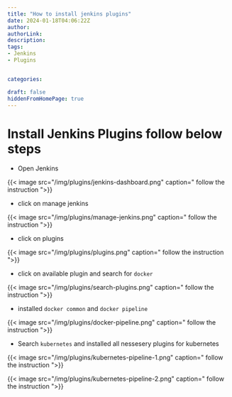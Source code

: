 ```yaml
---
title: "How to install jenkins plugins"
date: 2024-01-18T04:06:22Z
author:
authorLink:
description:
tags:
- Jenkins
- Plugins


categories:

draft: false
hiddenFromHomePage: true
---
```


# Install Jenkins Plugins follow below steps

* Open Jenkins

{{< image src="/img/plugins/jenkins-dashboard.png" caption=" follow the instruction ">}}

* click on manage jenkins

{{< image src="/img/plugins/manage-jenkins.png" caption=" follow the instruction ">}}

* click on plugins

{{< image src="/img/plugins/plugins.png" caption=" follow the instruction ">}}

* click on available plugin and search for `docker`

{{< image src="/img/plugins/search-plugins.png" caption=" follow the instruction ">}}

* installed `docker common` and `docker pipeline`

{{< image src="/img/plugins/docker-pipeline.png" caption=" follow the instruction ">}}

* Search `kubernetes` and installed all nessesery plugins for kubernetes 

{{< image src="/img/plugins/kubernetes-pipeline-1.png" caption=" follow the instruction ">}}

{{< image src="/img/plugins/kubernetes-pipeline-2.png" caption=" follow the instruction ">}}